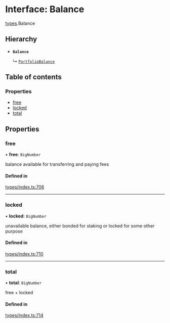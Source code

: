 # Interface: Balance

[types](../wiki/types).Balance

## Hierarchy

- **`Balance`**

  ↳ [`PortfolioBalance`](../wiki/api.entities.Portfolio.types.PortfolioBalance)

## Table of contents

### Properties

- [free](../wiki/types.Balance#free)
- [locked](../wiki/types.Balance#locked)
- [total](../wiki/types.Balance#total)

## Properties

### free

• **free**: `BigNumber`

balance available for transferring and paying fees

#### Defined in

[types/index.ts:706](https://github.com/PolymeshAssociation/polymesh-sdk/blob/3d14e829/src/types/index.ts#L706)

___

### locked

• **locked**: `BigNumber`

unavailable balance, either bonded for staking or locked for some other purpose

#### Defined in

[types/index.ts:710](https://github.com/PolymeshAssociation/polymesh-sdk/blob/3d14e829/src/types/index.ts#L710)

___

### total

• **total**: `BigNumber`

free + locked

#### Defined in

[types/index.ts:714](https://github.com/PolymeshAssociation/polymesh-sdk/blob/3d14e829/src/types/index.ts#L714)
